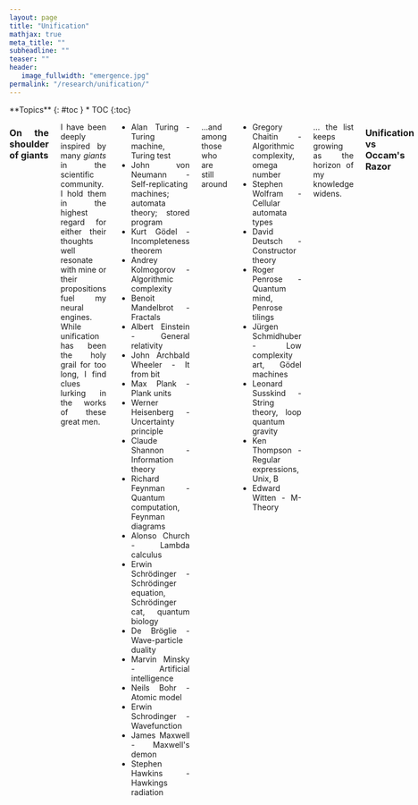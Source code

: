```yaml
---
layout: page
title: "Unification"
mathjax: true
meta_title: ""
subheadline: ""
teaser: ""
header:
   image_fullwidth: "emergence.jpg"
permalink: "/research/unification/"
---
```


<div class="row">
<div class="medium-8 medium-push-0 columns" markdown="1">
<div class="panel radius" markdown="1">
**Topics**
{: #toc }
*  TOC
{:toc}
</div>
</div><!-- /.medium-4.columns -->



<div class="medium-12 medium-pull-0 columns" markdown="1" style='text-align: justify;'>


### On the shoulder of giants

I have been deeply inspired by many *giants* in the scientific community. I hold them in the highest regard for either their thoughts well resonate with mine or their propositions fuel my neural engines. While unification has been the holy grail for too long, I find clues lurking in the works of these great men.
* Alan Turing - Turing machine, Turing test
* John von Neumann - Self-replicating machines; automata theory; stored program
* Kurt Gödel - Incompleteness theorem
* Andrey Kolmogorov - Algorithmic complexity
* Benoit Mandelbrot - Fractals
* Albert Einstein - General relativity
* John Archbald Wheeler - It from bit
* Max Plank - Plank units
* Werner Heisenberg - Uncertainty principle
* Claude Shannon - Information theory
* Richard Feynman - Quantum computation, Feynman diagrams
* Alonso Church - Lambda calculus
* Erwin Schrödinger - Schrödinger equation, Schrödinger cat, quantum biology
* De Bröglie - Wave-particle duality
* Marvin Minsky - Artificial intelligence
* Neils Bohr - Atomic model
* Erwin Schrodinger - Wavefunction
* James Maxwell - Maxwell's demon
* Stephen Hawkins - Hawkings radiation

...and among those who are still around
* Gregory Chaitin - Algorithmic complexity, omega number
* Stephen Wolfram - Cellular automata types
* David Deutsch - Constructor theory
* Roger Penrose - Quantum mind, Penrose tilings
* Jürgen Schmidhuber - Low complexity art, Gödel machines
* Leonard Susskind - String theory, loop quantum gravity
* Ken Thompson - Regular expressions, Unix, B
* Edward Witten - M-Theory

... the list keeps growing as the horizon of my knowledge widens.

### Unification vs Occam's Razor

When you are into the topic of emergence, you can't help but wonder about the phase transitions where different laws take over at different scales. Quoting Douglas R. Hofstadter (from the book I am a strange loop), "thinkodynamics is explained by statistical mentalics", sometimes knowing everything about individual components of a system (e.g. neuron) tell us very little of how the components behave as a whole (e.g. consciousness). It is not sorcery that the usual scientific method of reductionism does not work here. It is simply that many laws of the overall system is embedded in the interaction behaviour of the components, rather than the components themselves. In physics, we call this coupling. In quantum computing, perhaps, a similar notion is of entanglement. Following the ideas of Juan M. Maldacena (in his ER = EPR paper with Leonard Susskind), in classical mechanics, they are wormholes.

A question that perhaps keeps popping up is, are gravity (general relativity) and quantum mechanics one and the same - two different ways (even mutually conflicting at times) of interpreting the same thing? They work extremely well in their own niche scale - GR for galactic scales, QM for atomic scales. The obviously problems arise when there is both, mass concentrated in small space, as in the early Universe or blackholes. One way of approaching this problem is called the Holographic Principle, where two very different interpretations, a bulk theory in n-dimensions and a boundary theory in (n-1)-dimensions, describe a single reality.

However, grand unified theory (GUT) and consciousness are not the only places where scientists have trouble going from two views of reality to one. It is very much a problem within the [basic postulates][1] of quantum mechanics itself; where normally a closed system evolves unitarily (which is invertible, deterministic and continuous), while any interaction with an observer (nothing to do with consciousness), results in a measurement (which in irreversible, probabilistic and instantaneous).

What is more interesting as a computer scientist is to wonder, is this duality true for computability and complexity as well? For complexity, Shannon and Kolmogorov metrics converge asymptotically for true randomness. For computability, what is the difference between the state machine and the tape in the Turing Machine. For languages, what is the difference between syntax and semantics? Why does the explaination capability of a neural network inversely proportional to it computation expressibility - is that the Godel's incompleteness theorem in action?

## The Grand (Un-)unified Theory

While theoretical physicists are lamenting over the differences and compatibility of two of the most fundamental physical laws, a more birds eye view of the landscape of the universal design reveals some very important structures, that are so deeply embedded around us, we need to ask, why?
Here I ponder over some of those structures that I find particularly interesting.
* Godel's Incompleteness Theorems
* Kolmogorov Complexity
* Quines
* Fractals
* Chaos
* Shannon Entropy
* Holographic Universe
* Quantum Entanglement
* Golden Mean
* Neural Network
* DNA
* Thermodynamics
* Standard Model
* Brainwaves
* Plank Units
* Cellular Automata
* Church-Turing Thesis

 [1]: https://www.scottaaronson.com/blog/?p=3943